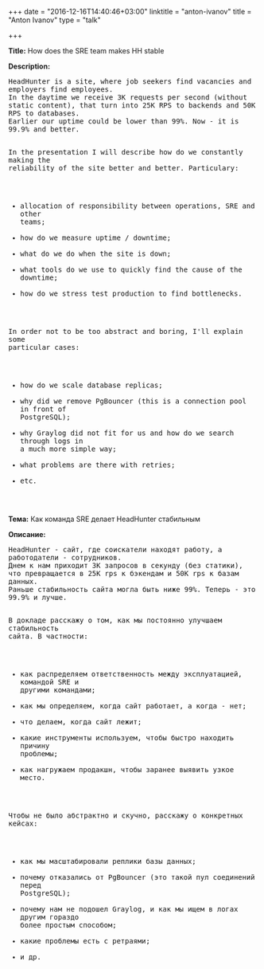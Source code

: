 +++
date = "2016-12-16T14:40:46+03:00"
linktitle = "anton-ivanov"
title = "Anton Ivanov"
type = "talk"

+++

<div class="span-15  ">
  <div class="span-15  last ">
  <p><strong>Title:</strong>
How does the SRE team makes HH stable
</p>

<p><strong>Description:</strong></p>

<p><pre style='white-space: pre-wrap;       /* Since CSS 2.1 */
    white-space: -moz-pre-wrap;  /* Mozilla, since 1999 */
    white-space: -pre-wrap;      /* Opera 4-6 */
    white-space: -o-pre-wrap;    /* Opera 7 */
    word-wrap: break-word;     '>
HeadHunter is a site, where job seekers find vacancies and employers find employees.
In the daytime we receive 3K requests per second (without static content), that turn into 25K RPS to backends and 50K RPS to databases.
Earlier our uptime could be lower than 99%. Now - it is 99.9% and better.

In the presentation I will describe how do we constantly making the reliability of the site better and better.
Particulary:
- allocation of responsibility between operations, SRE and other teams;
- how do we measure uptime / downtime;
- what do we do when the site is down;
- what tools do we use to quickly find the cause of the downtime;
- how do we stress test production to find bottlenecks.

In order not to be too abstract and boring, I'll explain some particular cases:
- how do we scale database replicas;
- why did we remove PgBouncer (this is a connection pool in front of PostgreSQL);
- why Graylog did not fit for us and how do we search through logs in a much more simple way;
- what problems are there with retries;
- etc.

</pre>

</p>
  
  <p><strong>Тема:</strong>
Как команда SRE делает HeadHunter стабильным 
</p>

<p><strong>Описание:</strong></p>

<p><pre style='white-space: pre-wrap;       /* Since CSS 2.1 */
    white-space: -moz-pre-wrap;  /* Mozilla, since 1999 */
    white-space: -pre-wrap;      /* Opera 4-6 */
    white-space: -o-pre-wrap;    /* Opera 7 */
    word-wrap: break-word;     '>
HeadHunter - сайт, где соискатели находят работу, а работодатели - сотрудников. 
Днем к нам приходит 3K запросов в секунду (без статики), что превращается в 25K rps к бэкендам и 50K rps к базам данных. 
Раньше стабильность сайта могла быть ниже 99%. Теперь - это 99.9% и лучше.

В докладе расскажу о том, как мы постоянно улучшаем стабильность сайта.
В частности:
- как распределяем ответственность между эксплуатацией, командой SRE и другими командами;
- как мы определяем, когда сайт работает, а когда - нет;
- что делаем, когда сайт лежит;
- какие инструменты используем, чтобы быстро находить причину проблемы;
- как нагружаем продакшн, чтобы заранее выявить узкое место.

Чтобы не было абстрактно и скучно, расскажу о конкретных кейсах:
- как мы масштабировали реплики базы данных;
- почему отказались от PgBouncer (это такой пул соединений перед PostgreSQL);
- почему нам не подошел Graylog, и как мы ищем в логах другим гораздо более простым способом;
- какие проблемы есть с ретраями;
- и др.

</pre>
</p>

  </div>
</div>

